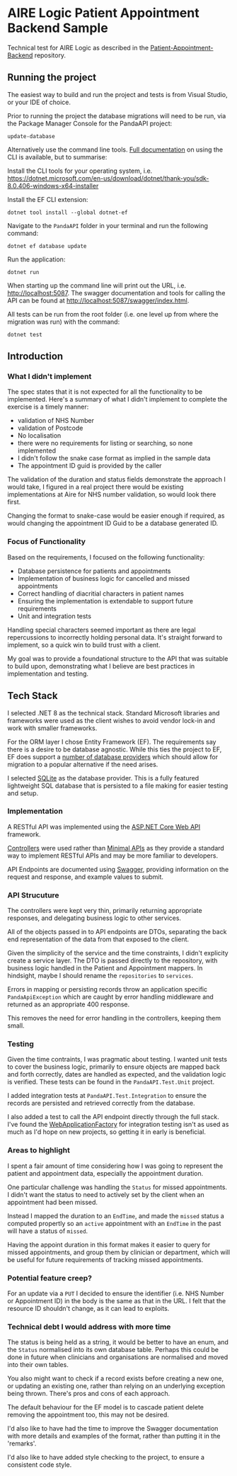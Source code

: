 # AIRE Logic Patient Appointment Backend Sample

Technical test for AIRE Logic as described in the [Patient-Appointment-Backend](https://github.com/airelogic/tech-test-portal/tree/main/Patient-Appointment-Backend) repository.

## Running the project

The easiest way to build and run the project and tests is from Visual Studio, or your IDE of choice.

Prior to running the project the database migrations will need to be run, via the Package Manager Console for the 
PandaAPI project:
```
update-database
```

Alternatively use the command line tools. 
[Full documentation](https://learn.microsoft.com/en-us/ef/core/cli) on using the CLI is available, but to summarise:

Install the CLI tools for your operating system, i.e. 
https://dotnet.microsoft.com/en-us/download/dotnet/thank-you/sdk-8.0.406-windows-x64-installer

Install the EF CLI extension:
```
dotnet tool install --global dotnet-ef
```

Navigate to the `PandaAPI` folder in your terminal and run the following command:
```
dotnet ef database update
```

Run the application:
```
dotnet run
```

When starting up the command line will print out the URL, i.e. [http://localhost:5087](http://localhost:5087). 
The swagger documentation and tools for calling the API can be found at 
[http://localhost:5087/swagger/index.html](http://localhost:5087/swagger/index.html).

All tests can be run from the root folder (i.e. one level up from where the migration was run) with the command:
```
dotnet test
```

## Introduction

### What I didn't implement
The spec states that it is not expected for all the functionality to be implemented.
Here's a summary of what I didn't implement to complete the exercise is a timely manner:
- validation of NHS Number
- validation of Postcode
- No localisation
- there were no requirements for listing or searching, so none implemented
- I didn't follow the snake case format as implied in the sample data
- The appointment ID guid is provided by the caller

The validation of the duration and status fields demonstrate the approach I would take, I figured in a 
real project there would be existing implementations at Aire for NHS number validation, so would look 
there first.

Changing the format to snake-case would be easier enough if required, as would changing the appointment ID Guid to 
be a database generated ID.

### Focus of Functionality

Based on the requirements, I focused on the following functionality:

- Database persistence for patients and appointments
- Implementation of business logic for cancelled and missed appointments 
- Correct handling of diacritial characters in patient names
- Ensuring the implementation is extendable to support future requirements
- Unit and integration tests

Handling special characters seemed important as there are legal repercussions to incorrectly
holding personal data. It's straight forward to implement, so a quick win to build trust with
a client.

My goal was to provide a foundational structure to the API that was suitable to build upon, demonstrating
what I believe are best practices in implementation and testing.

## Tech Stack

I selected .NET 8 as the technical stack. Standard Microsoft libraries and frameworks were used
as the client wishes to avoid vendor lock-in and work with smaller frameworks.

For the ORM layer I chose Entity Framework (EF). The requirements say there is a desire to be 
database agnostic. While this ties the project to EF, EF does support a 
[number of database providers](https://learn.microsoft.com/en-us/ef/core/providers/?tabs=dotnet-core-cli)
which should allow for migration to a popular alternative if the need arises.

I selected [SQLite](https://www.sqlite.org/index.html) as the database provider. This is a fully 
featured lightweight SQL database that is persisted to a file making for easier testing and setup.

### Implementation

A RESTful API was implemented using the 
[ASP.NET Core Web API](https://docs.microsoft.com/en-us/aspnet/core/web-api/?view=aspnetcore-6.0) framework.

[Controllers](https://learn.microsoft.com/en-us/aspnet/core/web-api/?view=aspnetcore-8.0)
were used rather than 
[Minimal APIs](https://learn.microsoft.com/en-us/aspnet/core/fundamentals/minimal-apis/overview?view=aspnetcore-8.0)
as they provide a standard way to implement RESTful APIs and may be more familiar to developers.

API Endpoints are documented using [Swagger](https://swagger.io/), providing information on the request and
response, and example values to submit.

### API Strucuture

The controllers were kept very thin, primarily returning appropriate responses, and delegating business logic to
other services.

All of the objects passed in to API endpoints are DTOs, separating the back end representation of the data
from that exposed to the client. 

Given the simplicity of the service and the time constraints, I didn't explicity create a service layer.
The DTO is passed directly to the repository, with business logic handled in the Patient and Appointment 
mappers. In hindsight, maybe I should rename the `repositories` to `services`.

Errors in mapping or persisting records throw an application specific `PandaApiException` which are caught by 
error handling middleware and returned as an appropriate 400 response.

This removes the need for error handling in the controllers, keeping them small.

### Testing

Given the time contraints, I was pragmatic about testing. I wanted unit tests to cover the business logic, 
primarily to ensure objects are mapped back and forth correctly, dates are handled as expected, and the validation
logic is verified. These tests can be found in the `PandaAPI.Test.Unit` project.

I added integration tests  at `PandaAPI.Test.Integration` to ensure the records are persisted and retrieved 
correctly from the database.

I also added a test to call the API endpoint directly through the full stack. I've found the 
[WebApplicationFactory](https://learn.microsoft.com/en-us/aspnet/core/test/integration-tests?view=aspnetcore-8.0)
for integration testing isn't as used as much as I'd hope on new projects, so getting it in early is beneficial.

### Areas to highlight

I spent a fair amount of time considering how I was going to represent the patient and appointment data,
especially the appointment duration.

One particular challenge was handling the `Status` for missed appointments. 
I didn't want the status to need to actively set by the client when an appointment had been missed.

Instead I mapped the duration to an `EndTime`, and made the `missed` status a computed propertly so an `active` 
appointment with an `EndTime` in the past will have a status of `missed`.

Having the appoint duration in this format makes it easier to query for missed appointments, and group them
by clinician or department, which will be useful for future requirements of tracking missed appointments.

### Potential feature creep?

For an update via a `PUT` I decided to ensure the identifier (i.e. NHS Number or Appointment ID) in the body is 
the same as that in the URL. I felt that the resource ID shouldn't change, as it can lead to exploits.

### Technical debt I would address with more time

The status is being held as a string, it would be better to have an enum, and the `Status` normalised into its 
own database table. Perhaps this could be done in future when clinicians and organisations are normalised and
moved into their own tables.

You also might want to check if a record exists before creating a new one, or updating an existing one, rather than 
relying on an underlying exception being thrown. There's pros and cons of each approach.

The default behaviour for the EF model is to cascade patient delete removing the appointment too, this may not 
be desired.

I'd also like to have had the time to improve the Swagger documentation with more details and examples of the 
format, rather than putting it in the 'remarks'.

I'd also like to have added style checking to the project, to ensure a consistent code style.
